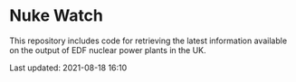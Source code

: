 # Nuke Watch

This repository includes code for retrieving the latest information available on the output of EDF nuclear power plants in the UK.

Last updated: 2021-08-18 16:10